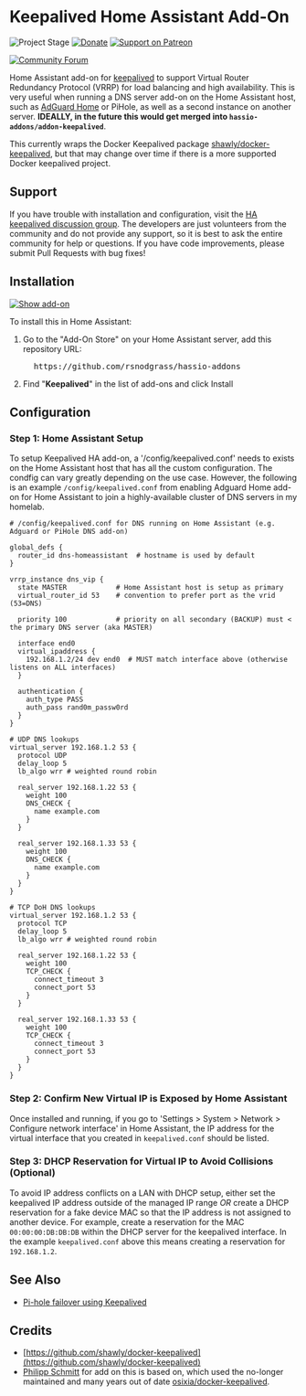 # Keepalived Home Assistant Add-On

![Project Stage][project-stage-shield]
[![Donate](https://img.shields.io/badge/Donate-PayPal-green.svg)](https://www.paypal.com/cgi-bin/webscr?cmd=_donations&business=WREP29UDAMB6G)
[![Support on Patreon][patreon-shield]][patreon]

[![Community Forum][forum-shield]][forum]

Home Assistant add-on for [keepalived](https://github.com/shawly/docker-keepalived) to support Virtual Router Redundancy Protocol (VRRP) for load balancing and high availability. This is very useful when running a DNS server add-on on the Home Assistant host, such as [AdGuard Home](https://github.com/hassio-addons/addon-adguard-home) or PiHole, as well as a second instance on another server. **IDEALLY, in the future this would get merged into `hassio-addons/addon-keepalived`**.

This currently wraps the Docker Keepalived package [shawly/docker-keepalived](https://github.com/shawly/docker-keepalived), but that may change over time if there is a more supported Docker keepalived project.

## Support

If you have trouble with installation and configuration, visit the [HA keepalived discussion group](https://community.home-assistant.io/t/using-keepalived-in-a-hassos-installation/404185/5). The developers are just volunteers from the community and do not provide any support, so it is best to ask the entire community for help or questions. If you have code improvements, please submit Pull Requests with bug fixes!

## Installation

[![Show add-on](https://my.home-assistant.io/badges/supervisor_addon.svg)](https://my.home-assistant.io/redirect/supervisor_addon/?addon=f14f1480_keepalived&repository_url=https%3A%2F%2Fgithub.com%2Frsnodgrass%2Fhassio-addons)

To install this in Home Assistant:

1. Go to the "Add-On Store" on your Home Assistant server, add this repository URL:
<pre>
     https://github.com/rsnodgrass/hassio-addons
</pre>

2. Find "__Keepalived__" in the list of add-ons and click Install

## Configuration

### Step 1: Home Assistant Setup

To setup Keepalived HA add-on, a '/config/keepalived.conf' needs to exists on the Home Assistant host that has all the custom configuration. The condfig can vary greatly depending on the use case. However, the following is an example `/config/keepalived.conf` from enabling Adguard Home add-on for Home Assistant to join a highly-available cluster of DNS servers in my homelab.

```
# /config/keepalived.conf for DNS running on Home Assistant (e.g. Adguard or PiHole DNS add-on)

global_defs {
  router_id dns-homeassistant  # hostname is used by default
}

vrrp_instance dns_vip {
  state MASTER            # Home Assistant host is setup as primary
  virtual_router_id 53    # convention to prefer port as the vrid (53=DNS)

  priority 100            # priority on all secondary (BACKUP) must < the primary DNS server (aka MASTER)

  interface end0
  virtual_ipaddress {
    192.168.1.2/24 dev end0  # MUST match interface above (otherwise listens on ALL interfaces)
  }

  authentication {
    auth_type PASS
    auth_pass rand0m_passw0rd
  }
}

# UDP DNS lookups
virtual_server 192.168.1.2 53 {
  protocol UDP
  delay_loop 5
  lb_algo wrr # weighted round robin

  real_server 192.168.1.22 53 {
    weight 100
    DNS_CHECK {
      name example.com
    }
  }

  real_server 192.168.1.33 53 {
    weight 100
    DNS_CHECK {
      name example.com
    }
  }
}

# TCP DoH DNS lookups
virtual_server 192.168.1.2 53 {
  protocol TCP
  delay_loop 5
  lb_algo wrr # weighted round robin

  real_server 192.168.1.22 53 {
    weight 100
    TCP_CHECK {
      connect_timeout 3
      connect_port 53
    }
  }

  real_server 192.168.1.33 53 {
    weight 100
    TCP_CHECK {
      connect_timeout 3
      connect_port 53
    }
  }
}
```

### Step 2: Confirm New Virtual IP is Exposed by Home Assistant

Once installed and running, if you go to 'Settings > System > Network > Configure network interface' in Home Assistant, the IP address for the virtual interface that you created in `keepalived.conf` should be listed.

### Step 3: DHCP Reservation for Virtual IP to Avoid Collisions (Optional)

To avoid IP address conflicts on a LAN with DHCP setup, either set the keepalived IP address outside of the managed IP range *OR* create a DHCP reservation for a fake device MAC so that the IP address is not assigned to another device. For example, create a reservation for the MAC `00:00:00:DB:DB:DB` within the DHCP server for the keepalived interface. In the example `keepalived.conf` above this means creating a reservation for `192.168.1.2`.

## See Also

* [Pi-hole failover using Keepalived](https://davidshomelab.com/pi-hole-failover-with-keepalived/)

## Credits

* [https://github.com/shawly/docker-keepalived](https://github.com/shawly/docker-keepalived)
* [Philipp Schmitt](https://github.com/pschmitt/home-assistant-addons) for add on this is based on, which used the no-longer maintained and many years out of date [osixia/docker-keepalived](https://github.com/osixia/docker-keepalived).


[forum-shield]: https://img.shields.io/badge/community-forum-brightgreen.svg
[forum]: https://community.home-assistant.io/t/using-keepalived-in-a-hassos-installation/404185/5
[patreon]: https://www.patreon.com/rsnodgrass
[patreon-shield]: https://img.shields.io/endpoint.svg?url=https%3A%2F%2Fshieldsio-patreon.vercel.app%2Fapi%3Fusername%3Drsnodgrass%26type%3Dpatrons&style=for-the-badge
[project-stage-shield]: https://img.shields.io/badge/project%20stage-production%20ready-brightgreen.svg
